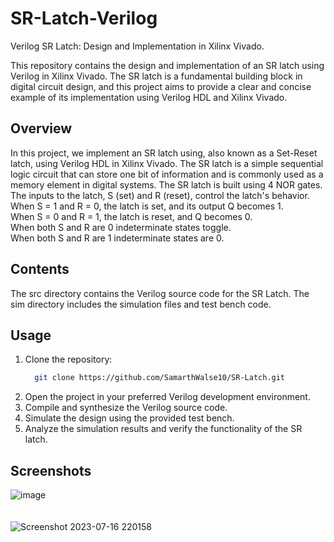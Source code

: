 # SR-Latch-Verilog
Verilog SR Latch: Design and Implementation in Xilinx Vivado.      

This repository contains the design and implementation of an SR latch using Verilog in Xilinx Vivado. The SR latch is a fundamental building block in digital circuit design, and this project aims to provide a clear and concise example of its implementation using Verilog HDL and Xilinx Vivado.
## Overview
In this project, we implement an SR latch using, also known as a Set-Reset latch, using Verilog HDL in Xilinx Vivado. 
The SR latch is a simple sequential logic circuit that can store one bit of information and is commonly used as a memory element in digital systems.
The SR latch is built using 4 NOR gates. 
The inputs to the latch, S (set) and R (reset), control the latch's behavior.  
When S = 1 and R = 0, the latch is set, and its output Q becomes 1.  
When S = 0 and R = 1, the latch is reset, and Q becomes 0.  
When both S and R are 0 indeterminate states toggle.  
When both S and R are 1 indeterminate states are 0.  
## Contents
The src directory contains the Verilog source code for the SR Latch.
The sim directory includes the simulation files and test bench code.
## Usage
1. Clone the repository: 
    ```bash
      git clone https://github.com/SamarthWalse10/SR-Latch.git
2. Open the project in your preferred Verilog development environment.
3. Compile and synthesize the Verilog source code.
4. Simulate the design using the provided test bench.
5. Analyze the simulation results and verify the functionality of the SR latch.
## Screenshots
![image](https://github.com/SamarthWalse10/SR-Latch/assets/125689593/6f31f34b-3084-4fa8-b102-e20e94436bc8)
<br/><br/><br/>
![Screenshot 2023-07-16 220158](https://github.com/SamarthWalse10/SR-Latch/assets/125689593/a2e729a3-3675-47ee-a6f6-e718d785adc3)

